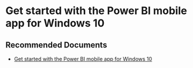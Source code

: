   <properties
	pageTitle="windows"
	description="windows"
	service="microsoft.PowerBIDedicated"
	resource="capacities"
	authors="pjfreitas"
	ms.author="pfreitas"	
	displayOrder="320"
	selfHelpType="generic"
	supportTopicIds="32628175"
	productPesIds="16334"
	cloudEnvironments="public, MoonCake, fairfax" 
	articleId="9f0e9887-7f9e-d041-bafa-0cf3a5b3ed65"
/>

# Get started with the Power BI mobile app for Windows 10

## **Recommended Documents**

* [Get started with the Power BI mobile app for Windows 10](https://docs.microsoft.com/power-bi/consumer/mobile/mobile-windows-10-phone-app-get-started)

